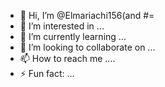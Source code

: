 - 👋 Hi, I’m @Elmariachi156(and #=
- 👀 I’m interested in ...
- 🌱 I’m currently learning ...
- 💞️ I’m looking to collaborate on ...
- 📫 How to reach me ....
- ⚡ Fun fact: ...
  
<!---
Elmariachi156/Elmariachi156 is a ✨ special ✨ repository because its `README.md` (this file) appears on your GitHub profile.
You can click the Preview link to take a look at your changes.l

  h
        #to =(.=